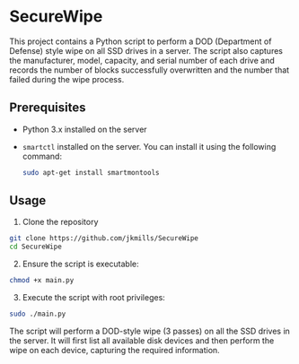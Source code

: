 # SecureWipe

This project contains a Python script to perform a DOD (Department of Defense) style wipe on all SSD drives in a server. The script also captures the manufacturer, model, capacity, and serial number of each drive and records the number of blocks successfully overwritten and the number that failed during the wipe process.

## Prerequisites

- Python 3.x installed on the server
- `smartctl` installed on the server. You can install it using the following command:

  ```bash
  sudo apt-get install smartmontools
  ```
  
 ## Usage
 1. Clone the repository
 ```bash
git clone https://github.com/jkmills/SecureWipe
cd SecureWipe
```

2. Ensure the script is executable:
```bash
chmod +x main.py
```

3. Execute the script with root privileges:
```bash
sudo ./main.py
```
The script will perform a DOD-style wipe (3 passes) on all the SSD drives in the server. It will first list all available disk devices and then perform the wipe on each device, capturing the required information.
